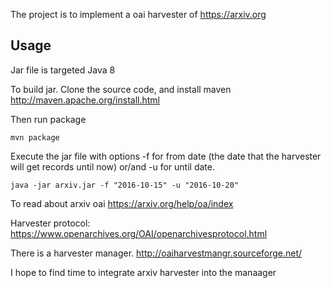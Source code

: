 The project is to implement a oai harvester of https://arxiv.org

Usage
-----
Jar file is targeted Java 8

To build jar. Clone the source code, and install maven
http://maven.apache.org/install.html

Then run package
```
mvn package
```


Execute the jar file with options -f for from date (the date that the harvester will get records until now)
or/and -u for until date.

```
java -jar arxiv.jar -f "2016-10-15" -u "2016-10-20"
```

To read about arxiv oai
https://arxiv.org/help/oa/index

Harvester protocol:
https://www.openarchives.org/OAI/openarchivesprotocol.html

There is a harvester manager.
http://oaiharvestmangr.sourceforge.net/

I hope to find time to integrate arxiv harvester into the manaager